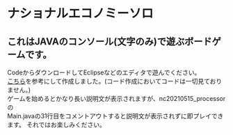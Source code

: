 # ナショナルエコノミーソロ
## これはJAVAのコンソール(文字のみ)で遊ぶボードゲームです。  
CodeからダウンロードしてEclipseなどのエディタで遊んでください。  
[こちら](http://rev84.github.io/NationalEconomySolo/)を参考にして作成しました。(コード作成においてコードは一切見ておりません。)  
ゲームを始めるとかなり長い説明文が表示されますが、nc20210515_processorの  
Main.javaの31行目をコメントアウトすると説明文が表示されずに即プレイできます。  それではお楽しみください。
